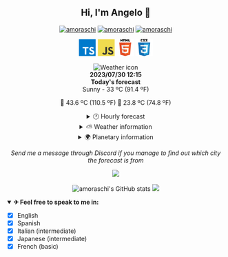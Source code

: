 <h2 align="center">Hi, I'm Angelo 👋</h2>

<p align="center">
  <a href="https://github.com/amoraschi"><img src="https://img.shields.io/badge/DISCORD-amoraschi-7289da?style=for-the-badge" alt="amoraschi"></a>
  <a href="https://github.com/amoraschi"><img src="https://hits.sh/github.com/amoraschi.svg?style=for-the-badge" alt="amoraschi"></a>
  <a href="https://github.com/amoraschi"><img src="https://img.shields.io/static/v1?label=Currently%20learning&message=react | typescript&color=blue&style=for-the-badge" alt="amoraschi" href=""></a>
</p>

<p align="center">
  <img src="https://raw.githubusercontent.com/devicons/devicon/master/icons/typescript/typescript-original.svg" alt="typescript" width="40" height="40"/>
  <img src="https://raw.githubusercontent.com/devicons/devicon/master/icons/javascript/javascript-original.svg" alt="javascript" width="40" height="40"/>
  <img src="https://raw.githubusercontent.com/devicons/devicon/master/icons/html5/html5-original-wordmark.svg" alt="html5" width="40" height="40"/>
  <img src="https://raw.githubusercontent.com/devicons/devicon/master/icons/css3/css3-original-wordmark.svg" alt="css3" width="40" height="40"/>
</p>

<!-- WEATHER -->
<p align="center">
  <img src="https://cdn.weatherapi.com/weather/64x64/day/113.png" alt="Weather icon">
  <br />
  <strong>2023/07/30 12:15</strong>
  <br />
  <strong>Today's forecast</strong>
  <br />
  Sunny - 33 ºC (91.4 ºF)
  <p align="center">🔼 43.6 ºC (110.5 ºF) 🔽 23.8 ºC (74.8 ºF)</p>
  <details align="center">
    <summary>🕐 Hourly forecast</summary>
    <table align="center">
      <thead>
        <tr>
          <th>Time</th>
          <th>Condition</th>
          <th>Temperature</th>
          <th>Wind</th>
          <th>Precipitation</th>
          <th>Humidity</th>
          <th>UV Index</th>
        </tr>
      </thead>
      <tbody>
        <tr>
          <td>0:00</td>
          <td>Clear</td>
          <td>26.2 ºC (79.2 ºF)</td>
          <td>4.7 km/h (2.9 miles/h)</td>
          <td>0 mm (0 in)</td>
          <td>50%</td>
          <td>1</td>
        </tr>
        <tr>
          <td>1:00</td>
          <td>Clear</td>
          <td>25.7 ºC (78.3 ºF)</td>
          <td>4 km/h (2.5 miles/h)</td>
          <td>0 mm (0 in)</td>
          <td>51%</td>
          <td>1</td>
        </tr>
        <tr>
          <td>2:00</td>
          <td>Clear</td>
          <td>25.3 ºC (77.5 ºF)</td>
          <td>4.3 km/h (2.7 miles/h)</td>
          <td>0 mm (0 in)</td>
          <td>51%</td>
          <td>1</td>
        </tr>
        <tr>
          <td>3:00</td>
          <td>Clear</td>
          <td>24.7 ºC (76.5 ºF)</td>
          <td>3.2 km/h (2 miles/h)</td>
          <td>0 mm (0 in)</td>
          <td>52%</td>
          <td>1</td>
        </tr>
        <tr>
          <td>4:00</td>
          <td>Clear</td>
          <td>24.1 ºC (75.4 ºF)</td>
          <td>2.2 km/h (1.3 miles/h)</td>
          <td>0 mm (0 in)</td>
          <td>54%</td>
          <td>1</td>
        </tr>
        <tr>
          <td>5:00</td>
          <td>Clear</td>
          <td>23.8 ºC (74.8 ºF)</td>
          <td>2.5 km/h (1.6 miles/h)</td>
          <td>0 mm (0 in)</td>
          <td>55%</td>
          <td>1</td>
        </tr>
        <tr>
          <td>6:00</td>
          <td>Clear</td>
          <td>24.1 ºC (75.4 ºF)</td>
          <td>2.5 km/h (1.6 miles/h)</td>
          <td>0 mm (0 in)</td>
          <td>54%</td>
          <td>1</td>
        </tr>
        <tr>
          <td>7:00</td>
          <td>Clear</td>
          <td>26.7 ºC (80.1 ºF)</td>
          <td>2.5 km/h (1.6 miles/h)</td>
          <td>0 mm (0 in)</td>
          <td>46%</td>
          <td>1</td>
        </tr>
        <tr>
          <td>8:00</td>
          <td>Sunny</td>
          <td>29.5 ºC (85.1 ºF)</td>
          <td>2.5 km/h (1.6 miles/h)</td>
          <td>0 mm (0 in)</td>
          <td>38%</td>
          <td>7</td>
        </tr>
        <tr>
          <td>9:00</td>
          <td>Sunny</td>
          <td>32.1 ºC (89.8 ºF)</td>
          <td>4.3 km/h (2.7 miles/h)</td>
          <td>0 mm (0 in)</td>
          <td>32%</td>
          <td>8</td>
        </tr>
        <tr>
          <td>10:00</td>
          <td>Sunny</td>
          <td>34.4 ºC (93.9 ºF)</td>
          <td>8.3 km/h (5.1 miles/h)</td>
          <td>0 mm (0 in)</td>
          <td>28%</td>
          <td>8</td>
        </tr>
        <tr>
          <td>11:00</td>
          <td>Sunny</td>
          <td>39.5 ºC (103.1 ºF)</td>
          <td>11.9 km/h (7.4 miles/h)</td>
          <td>0 mm (0 in)</td>
          <td>24%</td>
          <td>9</td>
        </tr>
        <tr>
          <td>12:00</td>
          <td>Sunny</td>
          <td>41.4 ºC (106.5 ºF)</td>
          <td>14 km/h (8.7 miles/h)</td>
          <td>0 mm (0 in)</td>
          <td>19%</td>
          <td>10</td>
        </tr>
        <tr>
          <td>13:00</td>
          <td>Sunny</td>
          <td>41.2 ºC (106.2 ºF)</td>
          <td>16.9 km/h (10.5 miles/h)</td>
          <td>0 mm (0 in)</td>
          <td>16%</td>
          <td>10</td>
        </tr>
        <tr>
          <td>14:00</td>
          <td>Sunny</td>
          <td>43.6 ºC (110.5 ºF)</td>
          <td>22 km/h (13.6 miles/h)</td>
          <td>0 mm (0 in)</td>
          <td>14%</td>
          <td>10</td>
        </tr>
        <tr>
          <td>15:00</td>
          <td>Sunny</td>
          <td>43.6 ºC (110.5 ºF)</td>
          <td>23 km/h (14.3 miles/h)</td>
          <td>0 mm (0 in)</td>
          <td>13%</td>
          <td>10</td>
        </tr>
        <tr>
          <td>16:00</td>
          <td>Sunny</td>
          <td>43.4 ºC (110.1 ºF)</td>
          <td>25.2 km/h (15.7 miles/h)</td>
          <td>0 mm (0 in)</td>
          <td>12%</td>
          <td>10</td>
        </tr>
        <tr>
          <td>17:00</td>
          <td>Sunny</td>
          <td>41.1 ºC (106 ºF)</td>
          <td>28.8 km/h (17.9 miles/h)</td>
          <td>0 mm (0 in)</td>
          <td>15%</td>
          <td>10</td>
        </tr>
        <tr>
          <td>18:00</td>
          <td>Sunny</td>
          <td>36.5 ºC (97.7 ºF)</td>
          <td>27.4 km/h (17 miles/h)</td>
          <td>0 mm (0 in)</td>
          <td>23%</td>
          <td>9</td>
        </tr>
        <tr>
          <td>19:00</td>
          <td>Sunny</td>
          <td>30.9 ºC (87.6 ºF)</td>
          <td>20.5 km/h (12.8 miles/h)</td>
          <td>0 mm (0 in)</td>
          <td>32%</td>
          <td>8</td>
        </tr>
        <tr>
          <td>20:00</td>
          <td>Sunny</td>
          <td>27.1 ºC (80.8 ºF)</td>
          <td>13.7 km/h (8.5 miles/h)</td>
          <td>0 mm (0 in)</td>
          <td>42%</td>
          <td>7</td>
        </tr>
        <tr>
          <td>21:00</td>
          <td>Sunny</td>
          <td>25.5 ºC (77.9 ºF)</td>
          <td>12.2 km/h (7.6 miles/h)</td>
          <td>0 mm (0 in)</td>
          <td>46%</td>
          <td>7</td>
        </tr>
        <tr>
          <td>22:00</td>
          <td>Clear</td>
          <td>24.8 ºC (76.6 ºF)</td>
          <td>11.2 km/h (6.9 miles/h)</td>
          <td>0 mm (0 in)</td>
          <td>49%</td>
          <td>1</td>
        </tr>
        <tr>
          <td>23:00</td>
          <td>Clear</td>
          <td>24.5 ºC (76.1 ºF)</td>
          <td>6.8 km/h (4.3 miles/h)</td>
          <td>0 mm (0 in)</td>
          <td>50%</td>
          <td>1</td>
        </tr>
      </tbody>
    </table>
  </details>
  <details align="center">
    <summary>⛅ Weather information</summary>
    <p align="center">
      Wind - SSE 4 km/h (2.5 miles/h)
      <br />
      Precipitation - 0 mm (0 in)
      <br />
      Visibility - 10 km (6 miles)
      <br />
      Humidity - 36%
      <br />
      UV Index - 10 (Very High)
    </p>
  </details>
  <details align="center">
    <summary>🌍 Planetary information</summary>
    <p align="center">
      Sunrise - 07:27 AM
      <br />
      Sunset - 09:34 PM
      <br />
      Moon phase - Waxing Gibbous
      <br />
      Moon illumination - 89%
    </p>
  </details>
</p>
<!-- WEATHER END -->

<p align="center"><em>Send me a message through Discord if you manage to find out which city the forecast is from</em></p>

<p align="center">
  <img src="https://discord.c99.nl/widget/theme-2/329599889174691841.png">
</p>

<p align="center">
  <img src="https://github-readme-stats.vercel.app/api?username=amoraschi&show_icons=true&hide=&count_private=true&title_color=0891b2&text_color=ffffff&icon_color=0891b2&bg_color=1c1917&hide_border=true&show_icons=true" alt="amoraschi's GitHub stats" width="420px"/>
  <img src="https://github-readme-streak-stats.herokuapp.com/?user=amoraschi&stroke=ffffff&background=1c1917&ring=0891b2&fire=0891b2&currStreakNum=ffffff&currStreakLabel=0891b2&sideNums=ffffff&sideLabels=ffffff&dates=ffffff&hide_border=true" width="420px"/>
</p>

<details open>
  <summary><strong>✈ Feel free to speak to me in:</strong></summary>

  - [x] English
  - [x] Spanish
  - [x] Italian (intermediate)
  - [x] Japanese (intermediate)
  - [x] French (basic)
</details>
